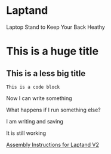 # Laptand
Laptop Stand to Keep Your Back Heathy

# This is a huge title
## This is a less big title

`This is a code block`


Now I can write something

What happens if I run something else?

I am writing and saving

It is still working


[Assembly Instructions for Laptand V2](/Laptand_V2/README.md)








